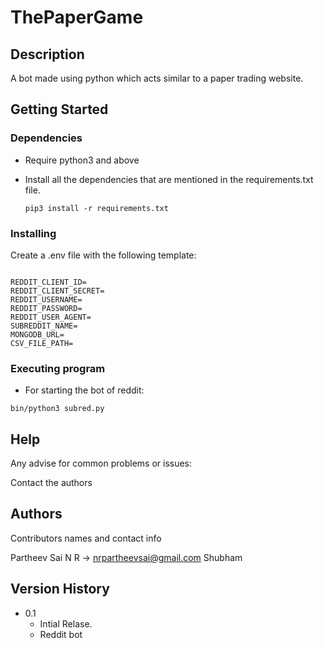 # ThePaperGame

## Description

A bot made using python which acts similar to a paper trading website.

## Getting Started

### Dependencies

* Require python3 and above
* Install all the dependencies that are mentioned in the requirements.txt file.

    ```pip3 install -r requirements.txt```

### Installing

Create a .env file with the following template:

```

REDDIT_CLIENT_ID=
REDDIT_CLIENT_SECRET=
REDDIT_USERNAME=
REDDIT_PASSWORD=
REDDIT_USER_AGENT=
SUBREDDIT_NAME=
MONGODB_URL=
CSV_FILE_PATH=

```

### Executing program

* For starting the bot of reddit: 

``` bin/python3 subred.py ```


## Help

Any advise for common problems or issues:

Contact the authors

## Authors

Contributors names and contact info

Partheev Sai N R -> nrpartheevsai@gmail.com
Shubham

## Version History

* 0.1
    * Intial Relase. 
    * Reddit bot

